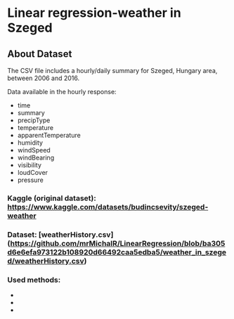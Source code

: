 # Linear regression-weather in Szeged

## **About Dataset**

The CSV file includes a hourly/daily summary for Szeged, Hungary area, between 2006 and 2016.

Data available in the hourly response:
- time
- summary
- precipType
- temperature
- apparentTemperature
- humidity
- windSpeed
- windBearing
- visibility
- loudCover
- pressure

### Kaggle (original dataset): https://www.kaggle.com/datasets/budincsevity/szeged-weather

### Dataset: [weatherHistory.csv] (https://github.com/mrMichalR/LinearRegression/blob/ba305d6e6efa973122b108920d66492caa5edba5/weather_in_szeged/weatherHistory.csv)


### Used methods:
- 
- 
- 
